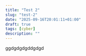 ```yaml
---
title: "Test 2"  
slug: "test-2"  
date: "2025-09-16T20:01:11+01:00"  
draft: true  
tags: [cyber]  
description: ""
---
```


ggdgdgdgddgdgd